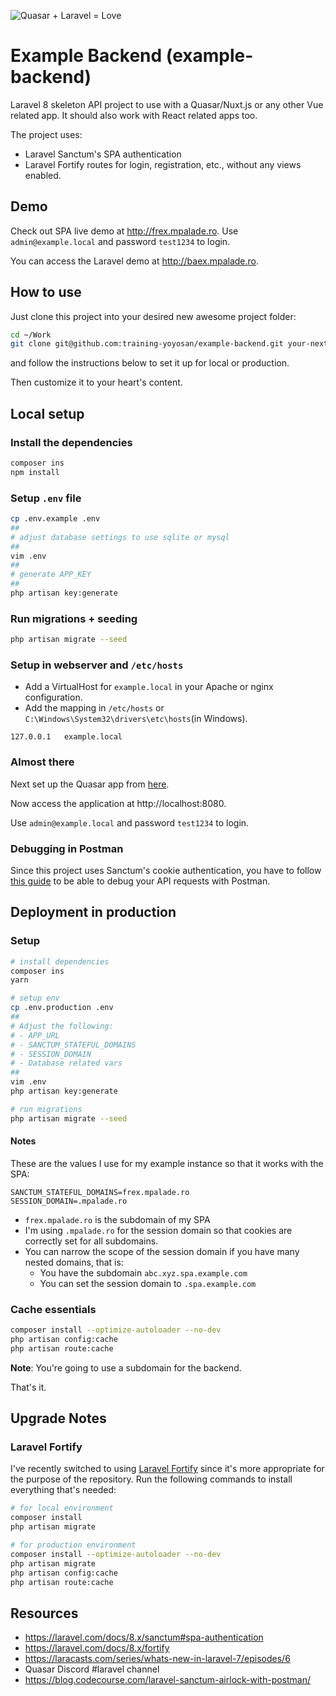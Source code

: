![Quasar + Laravel = Love](https://baex.mpalade.ro/images/quasar_and_laravel_is_love.png)

# Example Backend (example-backend)

Laravel 8 skeleton API project to use with a Quasar/Nuxt.js or any other Vue related app.
It should also work with React related apps too.

The project uses:

- Laravel Sanctum's SPA authentication
- Laravel Fortify routes for login, registration, etc., without any views enabled.

## Demo

Check out SPA live demo at http://frex.mpalade.ro. Use `admin@example.local` and password `test1234` to login.

You can access the Laravel demo at http://baex.mpalade.ro.

## How to use

Just clone this project into your desired new awesome project folder:

```bash
cd ~/Work
git clone git@github.com:training-yoyosan/example-backend.git your-next-awesome-project 
```

and follow the instructions below to set it up for local or production.

Then customize it to your heart's content.

## Local setup

### Install the dependencies

```bash
composer ins
npm install
```

### Setup `.env` file

```bash
cp .env.example .env
##
# adjust database settings to use sqlite or mysql
##
vim .env
##
# generate APP_KEY
##
php artisan key:generate
```

### Run migrations + seeding

```bash
php artisan migrate --seed
```

### Setup in webserver and `/etc/hosts`

-   Add a VirtualHost for `example.local` in your Apache or nginx configuration.
-   Add the mapping in `/etc/hosts` or `C:\Windows\System32\drivers\etc\hosts`(in Windows).

```
127.0.0.1   example.local
```

### Almost there

Next set up the Quasar app from [here](https://github.com/training-yoyosan/example-frontend).

Now access the application at http://localhost:8080.

Use `admin@example.local` and password `test1234` to login.

### Debugging in Postman

Since this project uses Sanctum's cookie authentication, you have to follow
[this guide](https://blog.codecourse.com/laravel-sanctum-airlock-with-postman/) to be able to debug your API requests with Postman.

## Deployment in production

### Setup

```bash
# install dependencies
composer ins
yarn

# setup env
cp .env.production .env
##
# Adjust the following:
# - APP_URL
# - SANCTUM_STATEFUL_DOMAINS
# - SESSION_DOMAIN
# - Database related vars
##
vim .env
php artisan key:generate

# run migrations
php artisan migrate --seed
```

#### Notes

These are the values I use for my example instance so that it works with the SPA:

```
SANCTUM_STATEFUL_DOMAINS=frex.mpalade.ro
SESSION_DOMAIN=.mpalade.ro
```

- `frex.mpalade.ro` is the subdomain of my SPA
- I'm using ```.mpalade.ro``` for the session domain so that cookies are correctly set for all subdomains.
- You can narrow the scope of the session domain if you have many nested domains, that is:
    - You have the subdomain ```abc.xyz.spa.example.com```
    - You can set the session domain to ```.spa.example.com```

### Cache essentials

```bash
composer install --optimize-autoloader --no-dev
php artisan config:cache
php artisan route:cache
```

**Note**: You're going to use a subdomain for the backend.

That's it.

## Upgrade Notes

### Laravel Fortify

I've recently switched to using [Laravel Fortify](https://laravel.com/docs/8.x/fortify) since it's more appropriate for the purpose of the repository.
Run the following commands to install everything that's needed:

```bash
# for local environment
composer install
php artisan migrate

# for production environment
composer install --optimize-autoloader --no-dev
php artisan migrate
php artisan config:cache
php artisan route:cache
```

## Resources

-   https://laravel.com/docs/8.x/sanctum#spa-authentication
-   https://laravel.com/docs/8.x/fortify
-   https://laracasts.com/series/whats-new-in-laravel-7/episodes/6
-   Quasar Discord #laravel channel
-   https://blog.codecourse.com/laravel-sanctum-airlock-with-postman/
